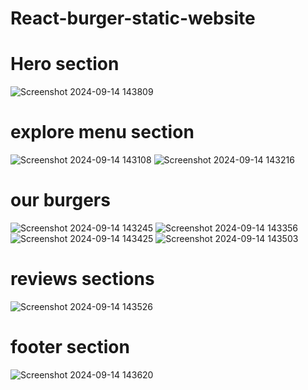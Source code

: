 # React-burger-static-website

<h1>Hero section</h1>

![Screenshot 2024-09-14 143809](https://github.com/user-attachments/assets/64bb270c-4c65-4855-86ce-3ff7134d9d0f)
  <h1> explore menu section </h1>
  
![Screenshot 2024-09-14 143108](https://github.com/user-attachments/assets/df3b6baf-e104-4b4e-8b8f-65467efcbe9a)
![Screenshot 2024-09-14 143216](https://github.com/user-attachments/assets/298dc059-e61e-44f8-9363-7be3bb6f7a58)

<h1>our burgers</h1>

![Screenshot 2024-09-14 143245](https://github.com/user-attachments/assets/cc420a29-2b27-42f0-9f2a-54b84c78abe9)
![Screenshot 2024-09-14 143356](https://github.com/user-attachments/assets/04f36366-250e-48bd-9f63-14d0808abcd6)
![Screenshot 2024-09-14 143425](https://github.com/user-attachments/assets/da3d3ff9-64d4-470f-9950-437f5d7bc6d0)
![Screenshot 2024-09-14 143503](https://github.com/user-attachments/assets/c797a92d-1b72-4a75-89ce-82b3033a55d9)

<h1>reviews sections</h1>

![Screenshot 2024-09-14 143526](https://github.com/user-attachments/assets/6f4b0bf5-d780-44bc-9ead-d7a98c194603)

 <h1>footer section</h1>
 
![Screenshot 2024-09-14 143620](https://github.com/user-attachments/assets/145410ef-ea9d-4051-9307-424961472f4a)
